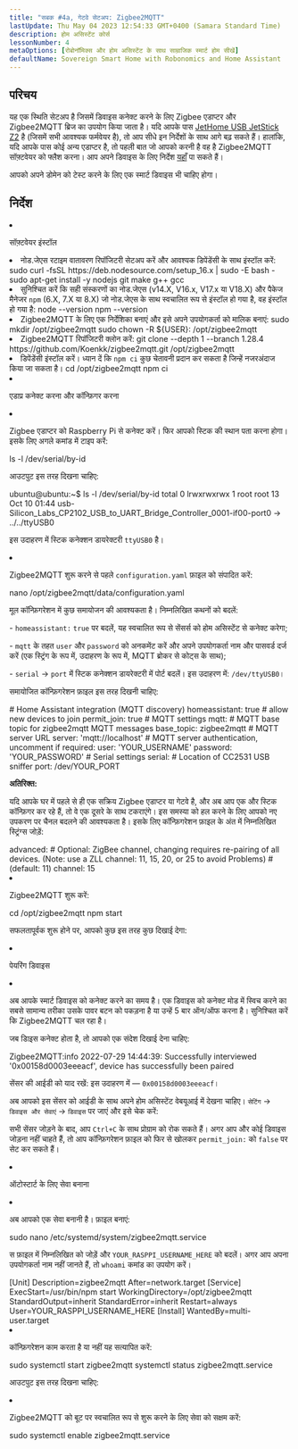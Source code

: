 ```yaml
---
title: "सबक #4a, गेटवे सेटअप: Zigbee2MQTT"
lastUpdate: Thu May 04 2023 12:54:33 GMT+0400 (Samara Standard Time)
description: होम असिस्टेंट कोर्स
lessonNumber: 4
metaOptions: [रोबोनॉमिक्स और होम असिस्टेंट के साथ साम्राजिक स्मार्ट होम सीखें]
defaultName: Sovereign Smart Home with Robonomics and Home Assistant
---
```


## परिचय

यह एक स्थिति सेटअप है जिसमें डिवाइस कनेक्ट करने के लिए Zigbee एडाप्टर और Zigbee2MQTT ब्रिज का उपयोग किया जाता है। यदि आपके पास [JetHome USB JetStick Z2](https://jethome.ru/z2/?sl=en) है (जिसमें सभी आवश्यक फर्मवेयर है), तो आप सीधे इन निर्देशों के साथ आगे बढ़ सकते हैं। हालांकि, यदि आपके पास कोई अन्य एडाप्टर है, तो पहली बात जो आपको करनी है वह है Zigbee2MQTT सॉफ़्टवेयर को फ्लैश करना। आप अपने डिवाइस के लिए निर्देश [यहाँ](https://www.zigbee2mqtt.io/guide/adapters/) पा सकते हैं।

आपको अपने डोमेन को टेस्ट करने के लिए एक स्मार्ट डिवाइस भी चाहिए होगा।


## निर्देश

<List type="numbers">

<li>

सॉफ़्टवेयर इंस्टॉल

<List>

  <li>
    नोड.जेएस रटाइम वातावरण रिपॉजिटरी सेटअप करें और आवश्यक डिपेंडेंसी के साथ इंस्टॉल करें:
    <LessonCodeWrapper language="bash" codeClass="big-code" noLines>sudo curl -fsSL https://deb.nodesource.com/setup_16.x | sudo -E bash - </LessonCodeWrapper>
    <LessonCodeWrapper language="bash" noLines>sudo apt-get install -y nodejs git make g++ gcc</LessonCodeWrapper>

  </li>

  <li>
    सुनिश्चित करें कि सही संस्करणों का नोड.जेएस (v14.X, V16.x, V17.x या V18.X) और पैकेज मैनेजर <code class="nowb">npm</code> (6.X, 7.X या 8.X) जो नोड.जेएस के साथ स्वचालित रूप से इंस्टॉल हो गया है, वह इंस्टॉल हो गया है:
    <LessonCodeWrapper language="bash" noLines>node --version</LessonCodeWrapper>
    <LessonCodeWrapper language="bash" noLines>npm --version</LessonCodeWrapper>
  </li>

  <li>
    Zigbee2MQTT के लिए एक निर्देशिका बनाएं और इसे अपने उपयोगकर्ता को मालिक बनाएं:
    <LessonCodeWrapper language="bash" noLines>sudo mkdir /opt/zigbee2mqtt</LessonCodeWrapper>
    <LessonCodeWrapper language="bash" noLines>sudo chown -R ${USER}: /opt/zigbee2mqtt</LessonCodeWrapper>
  </li>

  <li>
    Zigbee2MQTT रिपॉजिटरी क्लोन करें:
    <LessonCodeWrapper language="bash" codeClass="big-code" noLines>
    git clone --depth 1 --branch 1.28.4 https://github.com/Koenkk/zigbee2mqtt.git /opt/zigbee2mqtt
    </LessonCodeWrapper>
  </li>

  <li>
    डिपेंडेंसी इंस्टॉल करें। ध्यान दें कि <code>npm ci</code> कुछ चेतावनी प्रदान कर सकता है जिन्हें नजरअंदाज किया जा सकता है।
    <LessonCodeWrapper language="bash" noLines>cd /opt/zigbee2mqtt</LessonCodeWrapper>
    <LessonCodeWrapper language="bash" noLines>npm ci</LessonCodeWrapper>
  </li>

</List>
</li>

<li>

एडाप्र कनेक्ट करना और कॉन्फ़िगर करना

<List>

<li>

Zigbee एडाप्टर को Raspberry Pi से कनेक्ट करें। फिर आपको स्टिक की स्थान पता करना होगा। इसके लिए अगले कमांड में टाइप करें:

<LessonCodeWrapper language="bash" noLines>
ls -l /dev/serial/by-id
</LessonCodeWrapper>

आउटपुट इस तरह दिखना चाहिए:

<LessonCodeWrapper language="bash" codeClass="big-code" noCopyIcon>
ubuntu@ubuntu:~$ ls -l /dev/serial/by-id
total 0
lrwxrwxrwx 1 root root 13 Oct 10 01:44 usb-Silicon_Labs_CP2102_USB_to_UART_Bridge_Controller_0001-if00-port0 -> ../../ttyUSB0
</LessonCodeWrapper>

इस उदाहरण में स्टिक कनेक्शन डायरेक्टरी <code>ttyUSB0</code> है।
</li>

<li>

Zigbee2MQTT शुरू करने से पहले <code>configuration.yaml</code> फ़ाइल को संपादित करें:

<LessonCodeWrapper language="bash" noLines>
nano /opt/zigbee2mqtt/data/configuration.yaml
</LessonCodeWrapper>

मूल कॉन्फ़िगरेशन में कुछ समायोजन की आवश्यकता है। निम्नलिखित कथनों को बदलें:

\- <code>homeassistant:</code> <code>true</code> पर बदलें, यह स्वचालित रूप से सेंसर्स को होम असिस्टेंट से कनेक्ट करेगा;

\- <code>mqtt</code> के तहत <code>user</code> और <code>password</code> को अनकमेंट करें और अपने उपयोगकर्ता नाम और पासवर्ड दर्ज करें (एक स्ट्रिंग के रूप में, उदाहरण के रूप में, MQTT ब्रोकर से कोट्स के साथ);

\- <code>serial</code> -> <code>port</code> में स्टिक कनेक्शन डायरेक्टरी में पोर्ट बदलें। इस उदाहरण में: <code>/dev/ttyUSB0</code>।

समायोजित कॉन्फ़िगरेशन फ़ाइल इस तरह दिखनी चाहिए:

<LessonCodeWrapper language="yaml">
# Home Assistant integration (MQTT discovery)
homeassistant: true
# allow new devices to join
permit_join: true
# MQTT settings
mqtt:
  # MQTT base topic for zigbee2mqtt MQTT messages
  base_topic: zigbee2mqtt
  # MQTT server URL
  server: 'mqtt://localhost'
  # MQTT server authentication, uncomment if required:
  user: 'YOUR_USERNAME'
  password: 'YOUR_PASSWORD'
# Serial settings
serial:
  # Location of CC2531 USB sniffer
  port: /dev/YOUR_PORT
</LessonCodeWrapper>


**अतिरिक्त:**

यदि आपके घर में पहले से ही एक सक्रिय Zigbee एडाप्टर या गेटवे है, और अब आप एक और स्टिक कॉन्फ़िगर कर रहे हैं, तो वे एक दूसरे के साथ टकराएंगे। इस समस्या को हल करने के लिए आपको नए उपकरण पर चैनल बदलने की आवश्यकता है। इसके लिए कॉन्फ़िगरेशन फ़ाइल के अंत में निम्नलिखित स्ट्रिंग्स जोड़ें:


<LessonCodeWrapper language="yaml" codeClass="big-code">
advanced:
  # Optional: ZigBee channel, changing requires re-pairing of all devices. (Note: use a ZLL channel: 11, 15, 20, or 25 to avoid Problems)
  # (default: 11)
  channel: 15
</LessonCodeWrapper>
</li>

<li>

Zigbee2MQTT शुरू करें:

<LessonCodeWrapper language="bash" noLines>
cd /opt/zigbee2mqtt
</LessonCodeWrapper>

<LessonCodeWrapper language="bash" noLines>
npm start
</LessonCodeWrapper>

सफलतापूर्वक शुरू होने पर, आपको कुछ इस तरह कुछ दिखाई देगा:

<LessonImages src="smart-house-course/lesson-4-a-1.jpg" alt="code"/>
</li>
</List>
</li>

<li>

पेयरिंग डिवाइस

<List>

<li>

अब आपके स्मार्ट डिवाइस को कनेक्ट करने का समय है। एक डिवाइस को कनेक्ट मोड में स्विच करने का सबसे सामान्य तरीका उसके पावर बटन को पकड़ना है या उन्हें 5 बार ऑन/ऑफ करना है। सुनिश्चित करें कि Zigbee2MQTT चल रहा है।

<LessonImages src="smart-house-course/lesson-4-a-4.gif" alt="code" imageClasses="mb"/>

जब डिाइस कनेक्ट होता है, तो आपको एक संदेश दिखाई देना चाहिए:

<LessonCodeWrapper language="bash" codeClass="big-code" noLines>
Zigbee2MQTT:info  2022-07-29 14:44:39: Successfully interviewed '0x00158d0003eeeacf', device has successfully been paired
</LessonCodeWrapper>

सेंसर की आईडी को याद रखें: इस उदाहरण में — <code>0x00158d0003eeeacf</code>।

अब आपको इस सेंसर को आईडी के साथ अपने होम असिस्टेंट वेबयूआई में देखना चाहिए। <code>सेटिंग</code> -> <code>डिवाइस और सेवाएं</code> -> <code>डिवाइस</code> पर जाएं और इसे चेक करें:

<LessonImages src="smart-house-course/lesson-4-a-2.jpg" alt="code" imageClasses="mb"/>

सभी सेंसर जोड़ने के बाद, आप <code>Ctrl+C</code> के साथ प्रोग्राम को रोक सकते हैं। अगर आप और कोई डिवाइस जोड़ना नहीं चाहते हैं, तो आप कॉन्फ़िगरेशन फ़ाइल को फिर से खोलकर <code>permit_join:</code> को <code>false</code> पर सेट कर सकते हैं।
</li>

</List>
</li>

<li>

ऑटोस्टार्ट के लिए सेवा बनाना

<List>

<li>

अब आपको एक सेवा बनानी है। फ़ाइल बनाएं:

<LessonCodeWrapper language="bash" noLines>
sudo nano /etc/systemd/system/zigbee2mqtt.service
</LessonCodeWrapper>

स फ़ाइल में निम्नलिखित को जोड़ें और <code>YOUR_RASPPI_USERNAME_HERE</code> को बदलें। अगर आप अपना उपयोगकर्ता नाम नहीं जानते हैं, तो <code>whoami</code> कमांड का उपयोग करें।

<LessonCodeWrapper language="bash">
[Unit]
Description=zigbee2mqtt
After=network.target 
[Service]
ExecStart=/usr/bin/npm start
WorkingDirectory=/opt/zigbee2mqtt
StandardOutput=inherit
StandardError=inherit
Restart=always
User=YOUR_RASPPI_USERNAME_HERE
[Install]
WantedBy=multi-user.target
</LessonCodeWrapper>
</li>

<li>

कॉन्फ़िगरेशन काम करता है या नहीं यह सत्यापित करें:

<LessonCodeWrapper language="bash" noLines>
sudo systemctl start zigbee2mqtt
</LessonCodeWrapper>

<LessonCodeWrapper language="bash" noLines>
systemctl status zigbee2mqtt.service
</LessonCodeWrapper>

आउटपुट इस तरह दिखना चाहिए:

<LessonImages src="smart-house-course/lesson-4-a-3.jpg" alt="code" imageClasses="mb"/>
</li>

<li>

Zigbee2MQTT को बूट पर स्वचालित रूप से शुरू करने के लिए सेवा को सक्षम करें:

<LessonCodeWrapper language="bash" noLines>
sudo systemctl enable zigbee2mqtt.service
</LessonCodeWrapper>

</li>
</List>
</li>
</List>